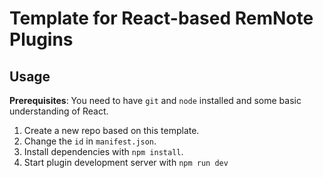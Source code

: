 # Template for React-based RemNote Plugins

## Usage

**Prerequisites**: You need to have `git` and `node` installed and some basic understanding of React.

1. Create a new repo based on this template.
2. Change the `id` in `manifest.json`.
3. Install dependencies with `npm install`.
4. Start plugin development server with `npm run dev`
